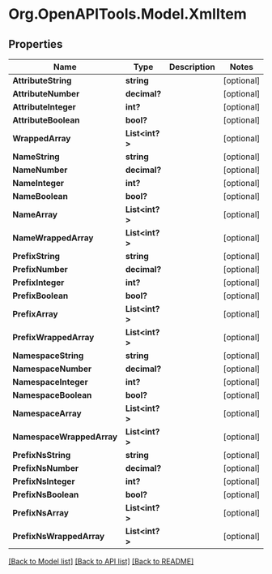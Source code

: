 
# Org.OpenAPITools.Model.XmlItem

## Properties

Name | Type | Description | Notes
------------ | ------------- | ------------- | -------------
**AttributeString** | **string** |  | [optional] 
**AttributeNumber** | **decimal?** |  | [optional] 
**AttributeInteger** | **int?** |  | [optional] 
**AttributeBoolean** | **bool?** |  | [optional] 
**WrappedArray** | **List&lt;int?&gt;** |  | [optional] 
**NameString** | **string** |  | [optional] 
**NameNumber** | **decimal?** |  | [optional] 
**NameInteger** | **int?** |  | [optional] 
**NameBoolean** | **bool?** |  | [optional] 
**NameArray** | **List&lt;int?&gt;** |  | [optional] 
**NameWrappedArray** | **List&lt;int?&gt;** |  | [optional] 
**PrefixString** | **string** |  | [optional] 
**PrefixNumber** | **decimal?** |  | [optional] 
**PrefixInteger** | **int?** |  | [optional] 
**PrefixBoolean** | **bool?** |  | [optional] 
**PrefixArray** | **List&lt;int?&gt;** |  | [optional] 
**PrefixWrappedArray** | **List&lt;int?&gt;** |  | [optional] 
**NamespaceString** | **string** |  | [optional] 
**NamespaceNumber** | **decimal?** |  | [optional] 
**NamespaceInteger** | **int?** |  | [optional] 
**NamespaceBoolean** | **bool?** |  | [optional] 
**NamespaceArray** | **List&lt;int?&gt;** |  | [optional] 
**NamespaceWrappedArray** | **List&lt;int?&gt;** |  | [optional] 
**PrefixNsString** | **string** |  | [optional] 
**PrefixNsNumber** | **decimal?** |  | [optional] 
**PrefixNsInteger** | **int?** |  | [optional] 
**PrefixNsBoolean** | **bool?** |  | [optional] 
**PrefixNsArray** | **List&lt;int?&gt;** |  | [optional] 
**PrefixNsWrappedArray** | **List&lt;int?&gt;** |  | [optional] 

[[Back to Model list]](../README.md#documentation-for-models)
[[Back to API list]](../README.md#documentation-for-api-endpoints)
[[Back to README]](../README.md)

